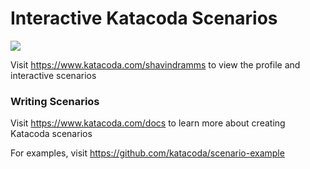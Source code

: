 # Interactive Katacoda Scenarios

[![](http://shields.katacoda.com/katacoda/shavindramms/count.svg)](https://www.katacoda.com/shavindramms "Get your profile on Katacoda.com")

Visit https://www.katacoda.com/shavindramms to view the profile and interactive scenarios

### Writing Scenarios
Visit https://www.katacoda.com/docs to learn more about creating Katacoda scenarios

For examples, visit https://github.com/katacoda/scenario-example
